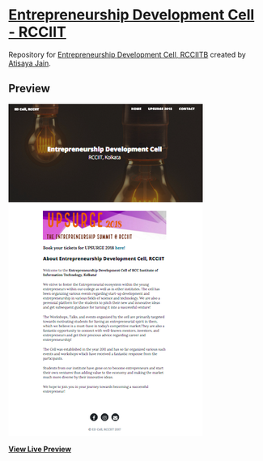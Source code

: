 # [Entrepreneurship Development Cell - RCCIIT](http://rccedcell.org/)

Repository for [Entrepreneurship Development Cell, RCCIITB](http://rccedcell.org/) created by [Atisaya Jain](https://github.com/atisayajain).

## Preview

[![Clean Blog Preview](/img/screenshot-1.png)](http://rccedcell.org/)

**[View Live Preview](http://rccedcell.com/)**


